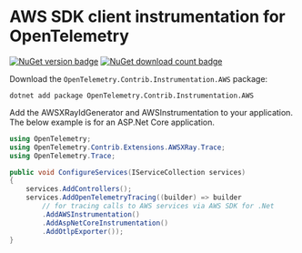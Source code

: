 # AWS SDK client instrumentation for OpenTelemetry

[![NuGet version badge](https://img.shields.io/nuget/v/OpenTelemetry.Contrib.Instrumentation.AWS.svg)](https://www.nuget.org/packages/OpenTelemetry.Contrib.Instrumentation.AWS)
[![NuGet download count badge](https://img.shields.io/nuget/dt/OpenTelemetry.Contrib.Instrumentation.AWS.svg)](https://www.nuget.org/packages/OpenTelemetry.Contrib.Instrumentation.AWS)

Download the `OpenTelemetry.Contrib.Instrumentation.AWS` package:

```shell
dotnet add package OpenTelemetry.Contrib.Instrumentation.AWS
```

Add the AWSXRayIdGenerator and AWSInstrumentation
to your application. The below example is for an ASP.Net Core application.

```csharp
using OpenTelemetry;
using OpenTelemetry.Contrib.Extensions.AWSXRay.Trace;
using OpenTelemetry.Trace;

public void ConfigureServices(IServiceCollection services)
{
    services.AddControllers();
    services.AddOpenTelemetryTracing((builder) => builder
        // for tracing calls to AWS services via AWS SDK for .Net
        .AddAWSInstrumentation()
        .AddAspNetCoreInstrumentation()
        .AddOtlpExporter());
}
```
